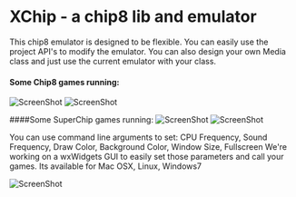 # XChip - a chip8 lib and emulator
This chip8 emulator is designed to be flexible.
You can easily use the project API's to modify the emulator.
You can also design your own Media class and just use the current emulator with your class.

#### Some Chip8 games running:
![ScreenShot](https://github.com/dhustkoder/XChip/blob/master/Tools/Images/BRIX.png?raw=true "BRIX.ch8")
![ScreenShot](https://github.com/dhustkoder/XChip/blob/master/Tools/Images/UFO.png?raw=true "UFO.ch8")

####Some SuperChip games running:
![ScreenShot](https://github.com/dhustkoder/XChip/blob/master/Tools/Images/CAR.png?raw=true "CAR.ch8")
![ScreenShot](https://github.com/dhustkoder/XChip/blob/master/Tools/Images/BLINKY.png?raw=true "BLINKY.ch8")

You can use command line arguments to set: CPU Frequency, Sound Frequency, Draw Color, Background Color, Window Size, Fullscreen
We're working on a wxWidgets GUI to easily set those parameters and call your games.
Its available for Mac OSX, Linux, Windows7

![ScreenShot](https://github.com/dhustkoder/XChip/blob/master/Tools/Images/WXChip.png?raw=true "WXChip")